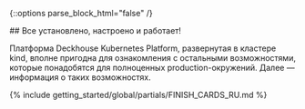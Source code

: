 <script type="text/javascript" src='{% javascript_asset_tag getting-started %}[_assets/js/getting-started.js]{% endjavascript_asset_tag %}'></script>
<script type="text/javascript" src='{% javascript_asset_tag getting-started-finish %}[_assets/js/getting-started-finish.js]{% endjavascript_asset_tag %}'></script>
<script type="text/javascript" src='{% javascript_asset_tag bcrypt %}[_assets/js/bcrypt.js]{% endjavascript_asset_tag %}'></script>

{::options parse_block_html="false" /}

<div markdown="1">
## Все установлено, настроено и работает!

Платформа Deckhouse Kubernetes Platform, развернутая в кластере kind, вполне пригодна для ознакомления с остальными возможностями, которые понадобятся для полноценных production-окружений. Далее — информация о таких возможностях.

{% include getting_started/global/partials/FINISH_CARDS_RU.md %}
